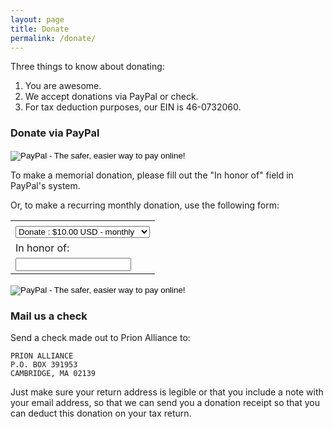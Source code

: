 ```yaml
---
layout: page
title: Donate
permalink: /donate/
---
```


Three things to know about donating:

1. You are awesome.
2. We accept donations via PayPal or check.
3. For tax deduction purposes, our EIN is 46-0732060.

### Donate via PayPal

<form action="https://www.paypal.com/cgi-bin/webscr" method="post" target="_top">
<input type="hidden" name="cmd" value="_s-xclick">
<input type="hidden" name="hosted_button_id" value="A9HG9YJ3CHLRW">
<input type="image" src="https://www.paypalobjects.com/en_US/i/btn/btn_donateCC_LG.gif" border="0" name="submit" alt="PayPal - The safer, easier way to pay online!">
<img alt="" border="0" src="https://www.paypalobjects.com/en_US/i/scr/pixel.gif" width="1" height="1">
</form>

To make a memorial donation, please fill out the "In honor of" field in PayPal's system.

Or, to make a recurring monthly donation, use the following form:

<form action="https://www.paypal.com/cgi-bin/webscr" method="post" target="_top">
<input type="hidden" name="cmd" value="_s-xclick">
<input type="hidden" name="hosted_button_id" value="U86FZM22XBEGG">
<table>
<tr><td><input type="hidden" name="on0" value=""></td></tr><tr><td><select name="os0">
	<option value="Donate">Donate : $10.00 USD - monthly</option>
	<option value="Donate">Donate : $20.00 USD - monthly</option>
	<option value="Donate">Donate : $50.00 USD - monthly</option>
	<option value="Donate">Donate : $100.00 USD - monthly</option>
	<option value="Donate">Donate : $200.00 USD - monthly</option>
</select> </td></tr>
<tr><td><input type="hidden" name="on1" value="In honor of:">In honor of:</td></tr><tr><td><input type="text" name="os1" maxlength="200"></td></tr>
</table>
<input type="hidden" name="currency_code" value="USD">
<input type="image" src="https://www.paypalobjects.com/en_US/i/btn/btn_subscribeCC_LG.gif" border="0" name="submit" alt="PayPal - The safer, easier way to pay online!">
<img alt="" border="0" src="https://www.paypalobjects.com/en_US/i/scr/pixel.gif" width="1" height="1">
</form>

### Mail us a check

Send a check made out to Prion Alliance to:

```
PRION ALLIANCE
P.O. BOX 391953
CAMBRIDGE, MA 02139
```

Just make sure your return address is legible or that you include a note with your email address, so that we can send you a donation receipt so that you can deduct this donation on your tax return.

